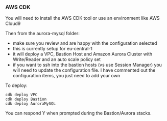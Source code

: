 ### AWS CDK

You will need to install the AWS CDK tool or use an environment like AWS Cloud9

Then from the aurora-mysql folder:

* make sure you review and are happy with the configuration selected
* this is currently setup for eu-central-1
* it will deploy a VPC, Bastion Host and Amazon Aurora Cluster with Write/Reader and an auto scale policy set
* if you want to ssh into the bastion hosts (vs use Session Manager) you will need to update the configuration file. I have commented out the configuration items, you just need to add your own

To deploy:

```
cdk deploy VPC
cdk deploy Bastion
cdk deploy AuroraMySQL
```

You can respond Y when prompted during the Bastion/Aurora stacks.